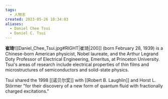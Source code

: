 ```yaml
---
tags:
  - 人物志
created: 2023-05-26 10:34:03
aliases:
  - Daniel Chee Tsui
  - Daniel C. Tsui
---
```


**崔琦**![[Daniel_Chee_Tsui.jpg#RIGHT|崔琦|200]] (born February 28, 1939) is a Chinese-born American physicist, Nobel laureate, and the Arthur Legrand Doty Professor of Electrical Engineering, Emeritus, at Princeton University. Tsui's areas of research include electrical properties of thin films and microstructures of semiconductors and solid-state physics.

Tsui shared the 1998 [[诺贝尔奖]] with [[Robert B. Laughlin]] and Horst L. Störmer "for their discovery of a new form of quantum fluid with fractionally charged excitations."